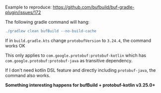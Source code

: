 Example to reproduce: https://github.com/bufbuild/buf-gradle-plugin/issues/172

The following gradle command will hang:

```gradle
./gradlew clean bufBuild --no-build-cache
```

If in `build.gradle.kts` change `protobufVersion` to `3.24.4`, the command works OK

This only applies to `com.google.protobuf:protobuf-kotlin` which has `com.google.protobuf:protobuf-java` as transitive dependency.

If I don't need kotlin DSL feature and directly including `protobuf-java`, the command also works.

__Something interesting happens for bufBuild + protobuf-kotlin v3.25.0+__
